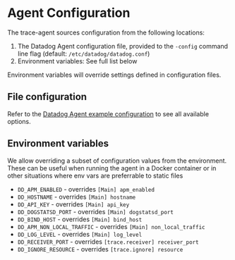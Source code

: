 # Agent Configuration

The trace-agent sources configuration from the following locations:

1. The Datadog Agent configuration file, provided to the `-config` command line flag (default: `/etc/datadog/datadog.conf`)
2. Environment variables: See full list below

Environment variables will override settings defined in configuration files.

## File configuration

Refer to the [Datadog Agent example configuration](https://github.com/DataDog/dd-agent/blob/master/datadog.conf.example) to see all available options.


## Environment variables
We allow overriding a subset of configuration values from the environment. These
can be useful when running the agent in a Docker container or in other situations
where env vars are preferrable to static files

- `DD_APM_ENABLED` - overrides `[Main] apm_enabled`
- `DD_HOSTNAME` - overrides `[Main] hostname`
- `DD_API_KEY` - overrides `[Main] api_key`
- `DD_DOGSTATSD_PORT` - overrides `[Main] dogstatsd_port`
- `DD_BIND_HOST` - overrides `[Main] bind_host`
- `DD_APM_NON_LOCAL_TRAFFIC` - overrides `[Main] non_local_traffic`
- `DD_LOG_LEVEL` - overrides `[Main] log_level`
- `DD_RECEIVER_PORT` - overrides `[trace.receiver] receiver_port`
- `DD_IGNORE_RESOURCE` - overrides `[trace.ignore] resource`
